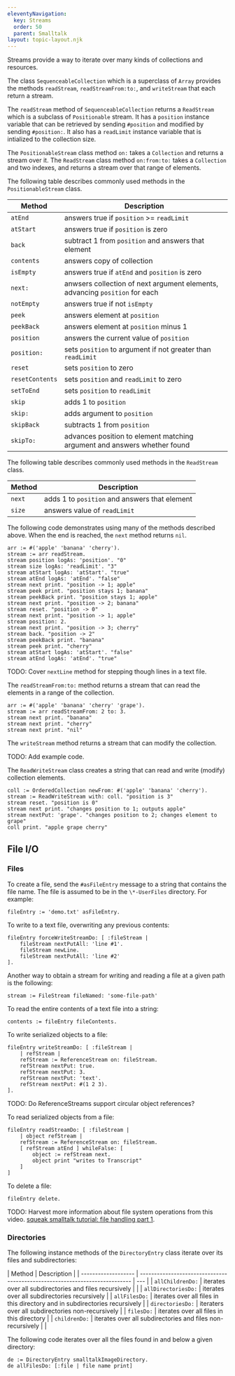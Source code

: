 ```yaml
---
eleventyNavigation:
  key: Streams
  order: 50
  parent: Smalltalk
layout: topic-layout.njk
---
```


Streams provide a way to iterate over many kinds of collections and resources.

The class `SequenceableCollection` which is a superclass of `Array`
provides the methods `readStream`, `readStreamFrom:to:`, and `writeStream`
that each return a stream.

The `readStream` method of `SequenceableCollection` returns a `ReadStream`
which is a subclass of `Positionable` stream.
It has a `position` instance variable
that can be retrieved by sending `#position`
and modified by sending `#position:`.
It also has a `readLimit` instance variable
that is intialized to the collection size.

The `PositionableStream` class method `on:`
takes a `Collection` and returns a stream over it.
The `ReadStream` class method `on:from:to:`
takes a `Collection` and two indexes, and
returns a stream over that range of elements.

The following table describes commonly used methods
in the `PositionableStream` class.

| Method          | Description                                                                 |
| --------------- | --------------------------------------------------------------------------- |
| `atEnd`         | answers true if `position` >= `readLimit`                                   |
| `atStart`       | answers true if `position` is zero                                          |
| `back`          | subtract 1 from `position` and answers that element                         |
| `contents`      | answers copy of collection                                                  |
| `isEmpty`       | answers true if `atEnd` and `position` is zero                              |
| `next:`         | anwsers collection of next argument elements, advancing `position` for each |
| `notEmpty`      | answers true if not `isEmpty`                                               |
| `peek`          | answers element at `position`                                               |
| `peekBack`      | answers element at `position` minus 1                                       |
| `position`      | answers the current value of `position`                                     |
| `position:`     | sets `position` to argument if not greater than `readLimit`                 |
| `reset`         | sets `position` to zero                                                     |
| `resetContents` | sets `position` and `readLimit` to zero                                     |
| `setToEnd`      | sets `position` to `readLimit`                                              |
| `skip`          | adds 1 to `position`                                                        |
| `skip:`         | adds argument to `position`                                                 |
| `skipBack`      | subtracts 1 from `position`                                                 |
| `skipTo:`       | advances position to element matching argument and answers whether found    |

The following table describes commonly used methods
in the `ReadStream` class.

| Method | Description                                   |
| ------ | --------------------------------------------- |
| `next` | adds 1 to `position` and answers that element |
| `size` | answers value of `readLimit`                  |

The following code demonstrates using many of the methods described above.
When the end is reached, the `next` method returns `nil`.

```smalltalk
arr := #('apple' 'banana' 'cherry').
stream := arr readStream.
stream position logAs: 'position'. "0"
stream size logAs: 'readLimit'. "3"
stream atStart logAs: 'atStart'. "true"
stream atEnd logAs: 'atEnd'. "false"
stream next print. "position -> 1; apple"
stream peek print. "position stays 1; banana"
stream peekBack print. "position stays 1; apple"
stream next print. "position -> 2; banana"
stream reset. "position -> 0"
stream next print. "position -> 1; apple"
stream position: 2.
stream next print. "position -> 3; cherry"
stream back. "position -> 2"
stream peekBack print. "banana"
stream peek print. "cherry"
stream atStart logAs: 'atStart'. "false"
stream atEnd logAs: 'atEnd'. "true"
```

TODO: Cover `nextLine` method for stepping though lines in a text file.

The `readStreamFrom:to:` method returns a stream that can
read the elements in a range of the collection.

```smalltalk
arr := #('apple' 'banana' 'cherry' 'grape').
stream := arr readStreamFrom: 2 to: 3.
stream next print. "banana"
stream next print. "cherry"
stream next print. "nil"
```

The `writeStream` method returns a stream that can modify the collection.

TODO: Add example code.

The `ReadWriteStream` class creates a string that can
read and write (modify) collection elements.

```smalltalk
coll := OrderedCollection newFrom: #('apple' 'banana' 'cherry').
stream := ReadWriteStream with: coll. "position is 3"
stream reset. "position is 0"
stream next print. "changes position to 1; outputs apple"
stream nextPut: 'grape'. "changes position to 2; changes element to grape"
coll print. "apple grape cherry"
```

## File I/O

### Files

To create a file, send the `#asFileEntry` message
to a string that contains the file name.
The file is assumed to be in the `\*-UserFiles` directory.
For example:

```smalltalk
fileEntry := 'demo.txt' asFileEntry.
```

To write to a text file, overwriting any previous contents:

```smalltalk
fileEntry forceWriteStreamDo: [ :fileStream |
    fileStream nextPutAll: 'line #1'.
    fileStream newLine.
    fileStream nextPutAll: 'line #2'
].
```

Another way to obtain a stream for writing and reading a file at a given path
is the following:

```smalltalk
stream := FileStream fileNamed: 'some-file-path'
```

To read the entire contents of a text file into a string:

```smalltalk
contents := fileEntry fileContents.
```

To write serialized objects to a file:

```smalltalk
fileEntry writeStreamDo: [ :fileStream |
    | refStream |
    refStream := ReferenceStream on: fileStream.
    refStream nextPut: true.
    refStream nextPut: 3.
    refStream nextPut: 'text'.
    refStream nextPut: #(1 2 3).
].
```

TODO: Do ReferenceStreams support circular object references?

To read serialized objects from a file:

```smalltalk
fileEntry readStreamDo: [ :fileStream |
    | object refStream |
    refStream := ReferenceStream on: fileStream.
    [ refStream atEnd ] whileFalse: [
        object := refStream next.
        object print "writes to Transcript"
    ]
]
```

To delete a file:

```smalltalk
fileEntry delete.
```

TODO: Harvest more information about file system operations from this video.
<a href="https://youtu.be/stMoWMlLVzk?si=_3rmJFPkZ2g4ZIIV"
target="_blank">squeak smalltalk tutorial: file handling part 1</a>.

### Directories

The following instance methods of the `DirectoryEntry` class
iterate over its files and subdirectories:

| Method              | Description                                                                 |
| ------------------- | --------------------------------------------------------------------------- | --- |
| `allChildrenDo:`    | iterates over all subdirectories and files recursively                      |     |
| `allDirectoriesDo:` | iterates over all subdirectories recursively                                |
| `allFilesDo:`       | iterates over all files in this directory and in subdirectories recursively |
| `directoriesDo:`    | iteraters over all subdirectories non-recursively                           |
| `filesDo:`          | iterates over all files in this directory                                   |
| `childrenDo:`       | iterates over all subdirectories and files non-recursively                  |     |

The following code iterates over all the files
found in and below a given directory:

```smalltalk
de := DirectoryEntry smalltalkImageDirectory.
de allFilesDo: [:file | file name print]
```
